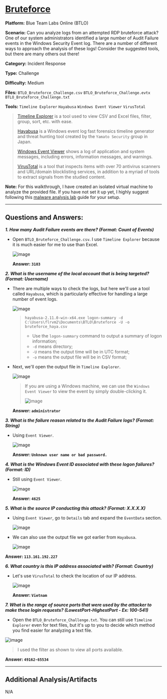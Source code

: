 # <a href="https://blueteamlabs.online/home/challenge/bruteforce-16629bf9a2">Bruteforce</a>

**Platform:** Blue Team Labs Online (BTLO)

**Scenario:** Can you analyze logs from an attempted RDP bruteforce attack? One of our system administrators identified a large number of Audit Failure events in the Windows Security Event log. There are a number of different ways to approach the analysis of these logs! Consider the suggested tools, but there are many others out there!

**Category:** Incident Response

**Type:** Challenge

**Difficulty:** Medium

**Files:** `BTLO_Bruteforce_Challenge.csv` `BTLO_Bruteforce_Challenge.evtx` `BTLO_Bruteforce_Challenge.txt`

**Tools:** `Timeline Explorer` `Hayabusa` `Windows Event Viewer` `VirusTotal`

> [Timeline Explorer](https://www.sans.org/tools/timeline-explorer/) is a tool used to view CSV and Excel files, filter, group, sort, etc. with ease.
>
> [Hayabusa](https://github.com/Yamato-Security/hayabusa/blob/main/README.md) is a Windows event log fast forensics timeline generator and threat hunting tool created by the `Yamato Security` group in Japan.
>
> [Windows Event Viewer](https://www.howtogeek.com/123646/htg-explains-what-the-windows-event-viewer-is-and-how-you-can-use-it/) shows a log of application and system messages, including errors, information messages, and warnings.
>
> [VirusTotal](https://www.virustotal.com/gui/home/upload) is a tool that inspects items with over 70 antivirus scanners and URL/domain blocklisting services, in addition to a myriad of tools to extract signals from the studied content.

**Note:** For this walkthrough, I have created an isolated virtual machine to analyze the provided file. If you have not set it up yet, I highly suggest following this [malware analysis lab](https://github.com/mmhgwyjs/malware-analysis-lab/blob/main/README.md) guide for your setup. 

---

## **Questions and Answers:**

***1. How many Audit Failure events are there? (Format: Count of Events)***

- Open `BTLO_Bruteforce_Challenge.csv`. I use `Timeline Explorer` because it is much easier for me to use than Excel.

  ![image](https://github.com/user-attachments/assets/3aa187c8-7c86-4911-b90c-691f0fdb6049)

  **Answer: `3103`**

***2. What is the username of the local account that is being targeted? (Format: Username)***

- There are multiple ways to check the logs, but here we'll use a tool called `Hayabusa`, which is particularly effective for handling a large number of event logs.

  ![image](https://github.com/user-attachments/assets/e3f85593-b904-4321-ac7b-397feb0e7103)

  > `hayabusa-2.11.0-win-x64.exe logon-summary -d C:\Users\flrvm2\Documents\BTLO\Bruteforce -U -o bruteforce_haya.csv`
  > - Use the `logon-summary` command to output a summary of logon information;
  > - `-d` means directory;
  > - `-U` means the output time will be in UTC format;
  > - `-o` means the output file will be in CSV format;
  
- Next, we'll open the output file in `Timeline Explorer`.

  ![image](https://github.com/user-attachments/assets/c2ecba8e-12b6-4a7b-b06b-418d86951f37)

  > If you are using a Windows machine, we can use the `Windows Event Viewer` to view the event by simply double-clicking it.
  >
  > ![image](https://github.com/user-attachments/assets/fc4f82ac-f0b5-4829-9147-25fe1b4b2163)

  **Answer: `administrator`**

 ***3. What is the failure reason related to the Audit Failure logs? (Format: String)***

 - Using `Event Viewer`.

   ![image](https://github.com/user-attachments/assets/383ab991-7a72-4de8-8f11-82e550f62577)

   **Answer: `Unknown user name or bad password.`**

 ***4. What is the Windows Event ID associated with these logon failures? (Format: ID)***

 - Still using `Event Viewer`.

   ![image](https://github.com/user-attachments/assets/9471825e-f51e-4076-b0c5-3d7ec1eac031)

   **Answer: `4625`**

 ***5. What is the source IP conducting this attack? (Format: X.X.X.X)***

  - Using `Event Viewer`, go to `Details` tab and expand the `EventData` section.

    ![image](https://github.com/user-attachments/assets/e67cf82c-197b-44a0-95d0-c0a54956193e)

  - We can also use the output file we got earlier from `Hayabusa`.

    ![image](https://github.com/user-attachments/assets/ed59bc93-ecfe-4cd6-9d05-44a0d024b5be)

   **Answer: `113.161.192.227`**

 ***6. What country is this IP address associated with? (Format: Country)***

 - Let's use `VirusTotal` to check the location of our IP address.

   ![image](https://github.com/user-attachments/assets/8051d0c6-adad-48e2-b9ac-4457bd4c70fc)

   **Answer: `Vietnam`**

 ***7. What is the range of source ports that were used by the attacker to make these login requests? (LowestPort-HighestPort - Ex: 100-541)***

  - Open the `BTLO_Bruteforce_Challenge.txt`. You can still use `Timeline Explorer` even for text files, but it's up to you to decide which method you find easier for analyzing a text file.

   ![image](https://github.com/user-attachments/assets/abb6d707-2e5a-4d28-959d-e5b2d95e93d8)

   > I used the filter as shown to view all ports available.

   **Answer: `49162-65534`**

---

## **Additional Analysis/Artifacts**

N/A
